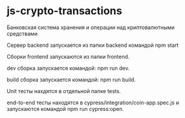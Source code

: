 # js-crypto-transactions

Банковская система хранения
и операции над криптовалютными средствами

Сервер backend запускается из папки backend командой npm start

Cборки frontend запускаются из папки frontend.

dev сборка запускается командой: npm run dev.

build сборка запускается командой: npm run build.

Unit тесты нахдятся в отдельной папке tests.

end-to-end тесты находятся в cypress/integration/coin-app.spec.js и запускаются командой npm run cypress:open.
